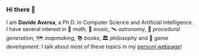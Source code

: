 ### Hi there 👋

I am **Davide Aversa**, a Ph.D. in Computer Science and Artificial Intelligence. I have several interest in 🧮 _math_, 🎸 _music_, 🛰 _astronomy_, 🎲 _procedural generation_, 🗺 _mapmaking_, 📚 _books_, 🏛 _philosophy_ and 👾 _game development_. I talk about most of these topics in my [personl webpage][1]!

<!--
**THeK3nger/THeK3nger** is a ✨ _special_ ✨ repository because its `README.md` (this file) appears on your GitHub profile.

Here are some ideas to get you started:

- 🔭 I’m currently working on ...
- 🌱 I’m currently learning ...
- 👯 I’m looking to collaborate on ...
- 🤔 I’m looking for help with ...
- 💬 Ask me about ...
- 📫 How to reach me: ...
- 😄 Pronouns: ...
- ⚡ Fun fact: ...
-->

[1]: https://www.davideaversa.it
